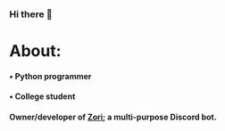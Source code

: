 ### Hi there 👋

# About:

#### • Python programmer
#### • College student

#### Owner/developer of [Zori](https://zoribot.xyz); a multi-purpose Discord bot.


